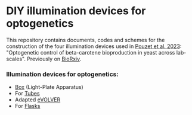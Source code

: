 # DIY illumination devices for optogenetics

This repository contains documents, codes and schemes for the construction of the four illumination devices used in [Pouzet et al. 2023](https://www.frontiersin.org/articles/10.3389/fbioe.2023.1085268/full): "Optogenetic control of beta-carotene bioproduction in yeast across lab-scales". 
Previously on [BioRxiv](https://www.biorxiv.org/content/10.1101/2022.10.31.514479v1). 

### Illumination devices for optogenetics:
- [Box](https://github.com/Lab513/DIY_Optogenetics/tree/master/opto_Box) (Light-Plate Apparatus)
- For [Tubes](https://github.com/Lab513/DIY_Optogenetics/tree/master/opto_Tubes)
- Adapted [eVOLVER](https://github.com/Lab513/DIY_Optogenetics/tree/master/opto_eVOLVER)
- For [Flasks](https://github.com/Lab513/DIY_Optogenetics/tree/master/opto_Flasks)
